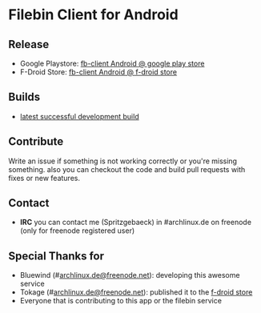 # Filebin Client for Android

## Release
- Google Playstore: [fb-client Android @ google play store](https://play.google.com/store/apps/details?id=eu.devunit.fb_client)
- F-Droid Store: [fb-client Android @ f-droid store](https://f-droid.org/repository/browse/?fdfilter=fb-client&fdid=eu.devunit.fb_client)

## Builds

- [latest successful development build](https://ci.devunit.eu/job/fb-android%20nightly/lastSuccessfulBuild/artifact/app/build/outputs/apk/app-debug-unaligned.apk)


## Contribute
Write an issue if something is not working correctly or you're missing something. 
also you can checkout the code and build pull requests with fixes or new features.


## Contact
- **IRC** you can contact me (Spritzgebaeck) in #archlinux.de on freenode (only for freenode registered user)


## Special Thanks for

- Bluewind (#archlinux.de@freenode.net): developing this awesome service
- Tokage (#archlinux.de@freenode.net): published it to the [f-droid store](https://f-droid.org/)
- Everyone that is contributing to this app or the filebin service
